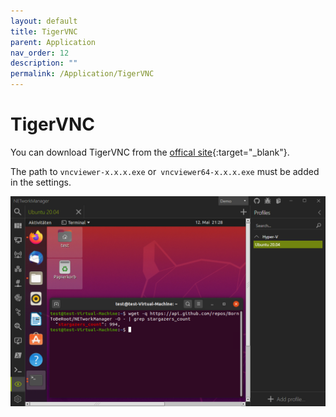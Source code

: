 ```yaml
---
layout: default
title: TigerVNC
parent: Application
nav_order: 12
description: ""
permalink: /Application/TigerVNC
---
```



# TigerVNC

You can download TigerVNC from the [offical site](https://tigervnc.org/){:target="_blank"}.

The path to `vncviewer-x.x.x.exe` or` vncviewer64-x.x.x.exe` must be added in the settings.

![TigerVNC](12_TigerVNC.png)